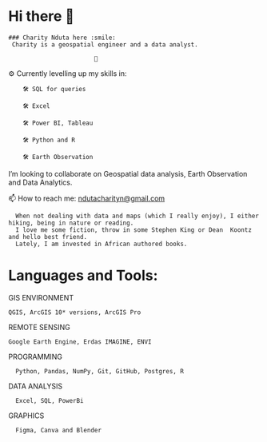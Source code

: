   # Hi there 👋
    ### Charity Nduta here :smile:
     Charity is a geospatial engineer and a data analyst.
                            
                            🌱

⚙ Currently levelling up my skills in:

        🛠 SQL for queries
        
        🛠 Excel
        
        🛠 Power BI, Tableau
        
        🛠 Python and R
        
        🛠 Earth Observation
        

 I’m looking to collaborate on Geospatial data analysis, Earth Observation and Data Analytics.
 
 
 📫 How to reach me: ndutacharityn@gmail.com
 
      When not dealing with data and maps (which I really enjoy), I either hiking, being in nature or reading.
      I love me some fiction, throw in some Stephen King or Dean  Koontz and hello best friend.
      Lately, I am invested in African authored books.
 


  # Languages and Tools:
  
GIS ENVIRONMENT

    QGIS, ArcGIS 10* versions, ArcGIS Pro

REMOTE SENSING

    Google Earth Engine, Erdas IMAGINE, ENVI

PROGRAMMING 

      Python, Pandas, NumPy, Git, GitHub, Postgres, R
      
DATA ANALYSIS

      Excel, SQL, PowerBi

GRAPHICS

      Figma, Canva and Blender
